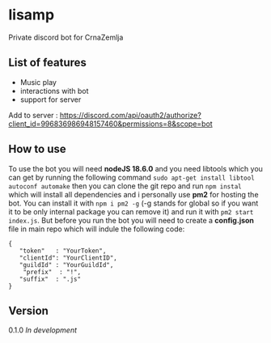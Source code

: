 # lisamp
Private discord bot for CrnaZemlja


## List of features
- Music play
- interactions with bot
- support for server


Add to server : https://discord.com/api/oauth2/authorize?client_id=996836986948157460&permissions=8&scope=bot

## How to use
To use the bot you will need **nodeJS 18.6.0** and you need libtools which you can get by running the following command `sudo apt-get install libtool autoconf automake` then you can clone the git repo and run `npm instal` which will install all dependencies and i personally use **pm2** for hosting the bot. You can install it with `npm i pm2 -g` (-g stands for global so if you want it to be only internal package you can remove it) and run it with `pm2 start index.js`.
But before you run the bot you will need to create a **config.json** file in main repo which will indule the following code:
```
{
   "token"   : "YourToken",
   "clientId": "YourClientID",
   "guildId" : "YourGuildId",
	"prefix"  : "!",
   "suffix"  : ".js"
}
```

## Version
0.1.0 *In development*